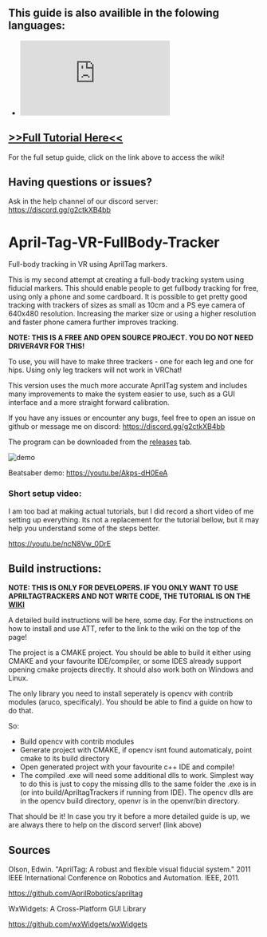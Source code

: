 ## This guide is also availible in the folowing languages:

- ![汉语 (Simplified Chinese)](https://github.com/ju1ce/April-Tag-VR-FullBody-Tracker/blob/master/%E7%AE%80%E4%BD%93%E4%B8%AD%E6%96%87%E6%95%99%E7%A8%8B%EF%BC%88SimplifiedChineseTutorial%EF%BC%89.md)

## [>>Full Tutorial Here<<](https://github.com/ju1ce/April-Tag-VR-FullBody-Tracker/wiki)

For the full setup guide, click on the link above to access the wiki!

## Having questions or issues?

Ask in the help channel of our discord server: https://discord.gg/g2ctkXB4bb

# April-Tag-VR-FullBody-Tracker

Full-body tracking in VR using AprilTag markers.

This is my second attempt at creating a full-body tracking system using fiducial markers. This should enable people to get fullbody tracking for free, using only a phone and some cardboard. It is possible to get pretty good tracking with trackers of sizes as small as 10cm and a PS eye camera of 640x480 resolution. Increasing the marker size or using a higher resolution and faster phone camera further improves tracking.

**NOTE: THIS IS A FREE AND OPEN SOURCE PROJECT. YOU DO NOT NEED DRIVER4VR FOR THIS!**

To use, you will have to make three trackers - one for each leg and one for hips. Using only leg trackers will not work in VRChat!

This version uses the much more accurate AprilTag system and includes many improvements to make the system easier to use, such as a GUI interface and a more straight forward calibration.

If you have any issues or encounter any bugs, feel free to open an issue on github or message me on discord: https://discord.gg/g2ctkXB4bb

The program can be downloaded from the [releases](https://github.com/ju1ce/April-Tag-VR-FullBody-Tracker/releases) tab.

![demo](images/demo.gif)

Beatsaber demo: https://youtu.be/Akps-dH0EeA

### Short setup video:
I am too bad at making actual tutorials, but I did record a short video of me setting up everything. Its not a replacement for the tutorial bellow, but it may help you understand some of the steps better.

https://youtu.be/ncN8Vw_0DrE

## Build instructions:

**NOTE: THIS IS ONLY FOR DEVELOPERS. IF YOU ONLY WANT TO USE APRILTAGTRACKERS AND NOT WRITE CODE, THE TUTORIAL IS ON THE [WIKI](https://github.com/ju1ce/April-Tag-VR-FullBody-Tracker/wiki)**

A detailed build instructions will be here, some day. For the instructions on how to install and use ATT, refer to the link to the wiki on the top of the page!

The project is a CMAKE project. You should be able to build it either using CMAKE and your favourite IDE/compiler, or some IDES already support opening cmake projects directly. It should also work both on Windows and Linux.

The only library you need to install seperately is opencv with contrib modules (aruco, specificaly). You should be able to find a guide on how to do that.

So:
- Build opencv with contrib modules
- Generate project with CMAKE, if opencv isnt found automaticaly, point cmake to its build directory
- Open generated project with your favourite c++ IDE and compile!
- The compiled .exe will need some additional dlls to work. Simplest way to do this is just to copy the missing dlls to the same folder the .exe is in (or into build/ApriltagTrackers if running from IDE). The opencv dlls are in the opencv build directory, openvr is in the openvr/bin directory.

That should be it! In case you try it before a more detailed guide is up, we are always there to help on the discord server! (link above)

## Sources
Olson, Edwin. "AprilTag: A robust and flexible visual fiducial system." 2011 IEEE International Conference on Robotics and Automation. IEEE, 2011.

https://github.com/AprilRobotics/apriltag

WxWidgets: A Cross-Platform GUI Library

https://github.com/wxWidgets/wxWidgets
